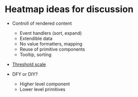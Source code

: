 # Heatmap ideas for discussion

- Controll of rendered content

  - Event handlers (sort, expand)
  - Extendible data
  - No value formatters, mapping
  - Reuse of primitive components
  - Tooltip, sorting

- [Threshold scale](https://d3js.org/d3-scale/threshold)

- DFY or DIY?

  - Higher level component
  - Lower level primitives

